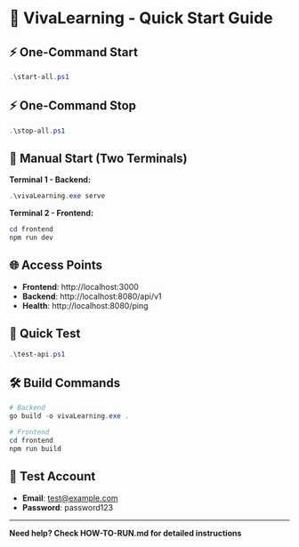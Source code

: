 # 🚀 VivaLearning - Quick Start Guide

## ⚡ One-Command Start
```powershell
.\start-all.ps1
```

## ⚡ One-Command Stop
```powershell
.\stop-all.ps1
```

## 🔧 Manual Start (Two Terminals)

**Terminal 1 - Backend:**
```powershell
.\vivaLearning.exe serve
```

**Terminal 2 - Frontend:**
```powershell
cd frontend
npm run dev
```

## 🌐 Access Points
- **Frontend**: http://localhost:3000
- **Backend**: http://localhost:8080/api/v1  
- **Health**: http://localhost:8080/ping

## 🧪 Quick Test
```powershell
.\test-api.ps1
```

## 🛠️ Build Commands
```powershell
# Backend
go build -o vivaLearning.exe .

# Frontend
cd frontend
npm run build
```

## 📝 Test Account
- **Email**: test@example.com
- **Password**: password123

---
**Need help? Check HOW-TO-RUN.md for detailed instructions**
